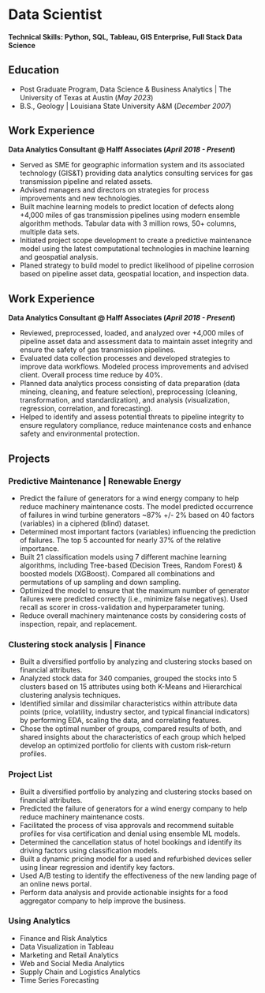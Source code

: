 # Data Scientist

#### Technical Skills: Python, SQL, Tableau, GIS Enterprise, Full Stack Data Science


## Education								       		
- Post Graduate Program, Data Science & Business Analytics | The University of Texas at Austin (_May 2023_)	 			        		
- B.S., Geology | Louisiana State University A&M (_December 2007_)

## Work Experience
**Data Analytics Consultant @ Halff Associates (_April 2018 - Present_)**
- Served as SME for geographic information system and its associated technology (GIS&T) providing data analytics consulting services for gas transmission pipeline and related assets.
- Advised managers and directors on strategies for process improvements and new technologies.
- Built machine learning models to predict location of defects along +4,000 miles of gas transmission pipelines using modern ensemble algorithm methods. Tabular data with 3 million rows, 50+ columns, multiple data sets. 
- Initiated project scope development to create a predictive maintenance model using the latest computational technologies in machine learning and geospatial analysis.
- Planed strategy to build model to predict likelihood of pipeline corrosion based on pipeline asset data, geospatial location, and inspection data.


## Work Experience
**Data Analytics Consultant @ Halff Associates (_April 2018 - Present_)**

- Reviewed, preprocessed, loaded, and analyzed over +4,000 miles of pipeline asset data and assessment data to maintain asset integrity and ensure the safety of gas transmission pipelines.
- Evaluated data collection processes and developed strategies to improve data workflows. Modeled process improvements and advised client. Overall process time reduce by 40%.
- Planned data analytics process consisting of data preparation (data mineing, cleaning, and feature selection), preprocessing (cleaning, transformation, and standardization), and analysis (visualization, regression, correlation, and forecasting).
- Helped to identify and assess potential threats to pipeline integrity to ensure regulatory compliance, reduce maintenance costs and enhance safety and environmental protection.

## Projects
### Predictive Maintenance | Renewable Energy
- Predict the failure of generators for a wind energy company to help reduce machinery maintenance costs. The model predicted occurrence of failures in wind turbine generators ~87% +/- 2% based on 40 factors (variables) in a ciphered (blind) dataset.
- Determined most important factors (variables) influencing the prediction of failures. The top 5 accounted for nearly 37% of the relative importance.
- Built 21 classification models using 7 different machine learning algorithms, including Tree-based (Decision Trees, Random Forest) & boosted models (XGBoost). Compared all combinations and permutations of up sampling and down sampling.
- Optimized the model to ensure that the maximum number of generator failures were predicted correctly (i.e., minimize false negatives). Used recall as scorer in cross-validation and hyperparameter tuning. 
- Reduce overall machinery maintenance costs by considering costs of inspection, repair, and replacement.

### Clustering stock analysis |  Finance
- Built a diversified portfolio by analyzing and clustering stocks based on financial attributes.
- Analyzed stock data for 340 companies, grouped the stocks into 5 clusters based on 15 attributes using both K-Means and Hierarchical clustering analysis techniques.
- Identified similar and dissimilar characteristics within attribute data points (price, volatility, industry sector, and typical financial indicators) by performing EDA, scaling the data, and correlating features.
- Chose the optimal number of groups, compared results of both, and shared insights about the characteristics of each group which helped develop an optimized portfolio for clients with custom risk-return profiles.

### Project List
- Built a diversified portfolio by analyzing and clustering stocks based on financial attributes.
- Predicted the failure of generators for a wind energy company to help reduce machinery maintenance costs.
- Facilitated the process of visa approvals and recommend suitable profiles for visa certification and denial using ensemble ML models.
- Determined the cancellation status of hotel bookings and identify its driving factors using classification models.
- Built a dynamic pricing model for a used and refurbished devices seller using linear regression and identify key factors.
- Used A/B testing to identify the effectiveness of the new landing page of an online news portal.
- Perform data analysis and provide actionable insights for a food aggregator company to help improve the business.

### Using Analytics
- Finance and Risk Analytics
- Data Visualization in Tableau
- Marketing and Retail Analytics
- Web and Social Media Analytics
- Supply Chain and Logistics Analytics
- Time Series Forecasting
